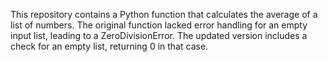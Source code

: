 This repository contains a Python function that calculates the average of a list of numbers.  The original function lacked error handling for an empty input list, leading to a ZeroDivisionError. The updated version includes a check for an empty list, returning 0 in that case.